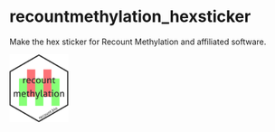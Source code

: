 # recountmethylation_hexsticker
Make the hex sticker for Recount Methylation and affiliated software.

[<img src="inst/figures/remeth_hexsticker.png" height="120"/>](https://recount.bio/data)

